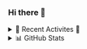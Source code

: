 ### Hi there 👋

<!--<img  height="32" width="32" src="https://cdn.jsdelivr.net/npm/simple-icons@v4/icons/java.svg" />

<!--<img height="32" width="32" src="https://cdn.jsdelivr.net/npm/simple-icons@v4/icons/.svg" /> 


- 🔭 I’m currently working on ...
- 🌱 I’m currently learning Ruby, React, and AWS
- 👯 I’m looking to collaborate on ...
- 🤔 I’m looking for help with ...
- 💬 Ask me about ...
- 📫 How to reach me: ...
- 😄 Pronouns: ...
- ⚡ Fun fact: ...
-->


<details>
  <summary> 🤹 Recent Activites 🗻</summary>
   🥖 Test text 🤠
</details>

<details>
  <summary> 📊 GitHub Stats </summary>
  
  <img align="left" alt="rarcher18's Github Stats" src="https://github-readme-stats-inky-seven.vercel.app/api?username=rarcher18&show_icons=true&hide_border=true" />

</details>
